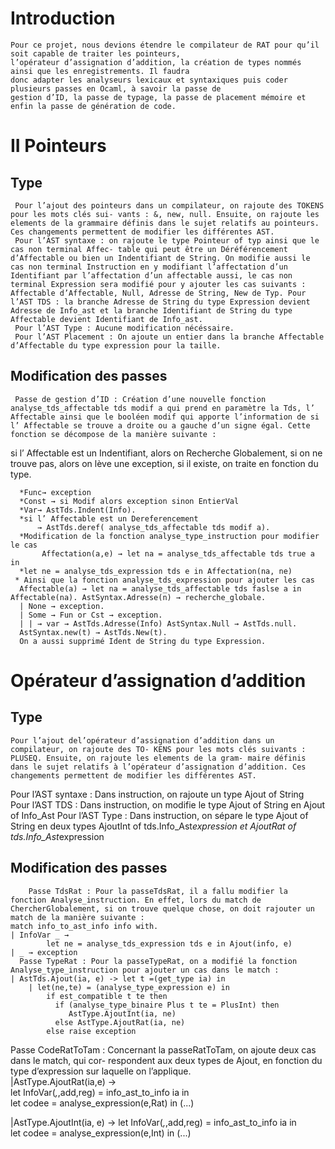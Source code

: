 # Introduction

    Pour ce projet, nous devions étendre le compilateur de RAT pour qu’il soit capable de traiter les pointeurs,  
    l’opérateur d’assignation d’addition, la création de types nommés ainsi que les enregistrements. Il faudra    
    donc adapter les analyseurs lexicaux et syntaxiques puis coder plusieurs passes en Ocaml, à savoir la passe de   
    gestion d’ID, la passe de typage, la passe de placement mémoire et enfin la passe de génération de code.

# II Pointeurs

   ## Type
   
     Pour l’ajout des pointeurs dans un compilateur, on rajoute des TOKENS pour les mots clés sui- vants : &, new, null. Ensuite, on rajoute les elements de la grammaire définis dans le sujet relatifs au pointeurs. Ces changements permettent de modifier les différentes AST.
     Pour l’AST syntaxe : on rajoute le type Pointeur of typ ainsi que le cas non terminal Affec- table qui peut être un Déréférencement d’Affectable ou bien un Indentifiant de String. On modifie aussi le cas non terminal Instruction en y modifiant l’affectation d’un Identifiant par l’affectation d’un affectable aussi, le cas non terminal Expression sera modifié pour y ajouter les cas suivants : Affectable d’Affectable, Null, Adresse de String, New de Typ. Pour l’AST TDS : la branche Adresse de String du type Expression devient Adresse de Info_ast et la branche Identifiant de String du type Affectable devient Identifiant de Info_ast.
     Pour l’AST Type : Aucune modification nécéssaire.
     Pour l’AST Placement : On ajoute un entier dans la branche Affectable d’Affectable du type expression pour la taille.
   
   ## Modification des passes
   
     Passe de gestion d’ID : Création d’une nouvelle fonction analyse_tds_affectable tds modif a qui prend en paramètre la Tds, l’ Affectable ainsi que le booléen modif qui apporte l’information de si l’ Affectable se trouve a droite ou a gauche d’un signe égal. Cette fonction se décompose de la manière suivante :
  si l’ Affectable est un Indentifiant, alors on Recherche Globalement, si on ne trouve pas, alors on lève une exception, si il existe, on traite en fonction du type.

      *Func→ exception
      *Const → si Modif alors exception sinon EntierVal
      *Var→ AstTds.Indent(Info).
      *si l’ Affectable est un Dereferencement
          → AstTds.deref( analyse_tds_affectable tds modif a).
      *Modification de la fonction analyse_type_instruction pour modifier le cas
           Affectation(a,e) → let na = analyse_tds_affectable tds true a in
      *let ne = analyse_tds_expression tds e in Affectation(na, ne)
     * Ainsi que la fonction analyse_tds_expression pour ajouter les cas
      Affectable(a) → let na = analyse_tds_affectable tds faslse a in Affectable(na). AstSyntax.Adresse(n) → recherche_globale.
      | None → exception.
      | Some → Fun or Cst → exception.
      | | → var → AstTds.Adresse(Info) AstSyntax.Null → AstTds.null.
      AstSyntax.new(t) → AstTds.New(t).
      On a aussi supprimé Ident de String du type Expression.

  # Opérateur d’assignation d’addition
  
  ## Type
  
    Pour l’ajout del’opérateur d’assignation d’addition dans un compilateur, on rajoute des TO- KENS pour les mots clés suivants : PLUSEQ. Ensuite, on rajoute les elements de la gram- maire définis dans le sujet relatifs à l’opérateur d’assignation d’addition. Ces changements permettent de modifier les différentes AST.
  Pour l’AST syntaxe : Dans instruction, on rajoute un type Ajout of String
  Pour l’AST TDS : Dans instruction, on modifie le type Ajout of String en Ajout of Info_Ast Pour l’AST Type : Dans instruction, on sépare le type Ajout of String en deux types AjoutInt of tds.Info_Ast*expression et AjoutRat of tds.Info_Ast*expression
  
  ## Modification des passes 
  
        Passe TdsRat : Pour la passeTdsRat, il a fallu modifier la fonction Analyse_instruction. En effet, lors du match de ChercherGlobalement, si on trouve quelque chose, on doit rajouter un match de la manière suivante :    
    match info_to_ast_info info with.  
    | InfoVar _ →      
            let ne = analyse_tds_expression tds e in Ajout(info, e)   
    | _ → exception    
      Passe TypeRat : Pour la passeTypeRat, on a modifié la fonction Analyse_type_instruction pour ajouter un cas dans le match :  
    | AstTds.Ajout(ia, e) -> let t =(get_type ia) in  
        | let(ne,te) = (analyse_type_expression e) in  
            if est_compatible t te then  
              if (analyse_type_binaire Plus t te = PlusInt) then  
                 AstType.AjoutInt(ia, ne)   
              else AstType.AjoutRat(ia, ne)   
            else raise exception   
Passe CodeRatToTam : Concernant la passeRatToTam, on ajoute deux cas dans le match, qui cor- respondent aux deux types de Ajout, en fonction du type d’expression sur laquelle on l’applique.  
|AstType.AjoutRat(ia,e) →   
let InfoVar(_,_,add,reg) = info_ast_to_info ia in   
           let codee = analyse_expression(e,Rat) in (...)   
           
|AstType.AjoutInt(ia, e) -> 
           let InfoVar(_,_,add,reg) = info_ast_to_info ia in  
           let codee = analyse_expression(e,Int) in (...)   
